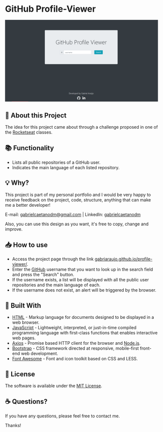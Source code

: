 # GitHub Profile-Viewer
<img src="./assets/img/profile-viewer.png">

## 📑 About this Project
The idea for this project came about through a challenge proposed in one of the <a href="https://rocketseat.com.br">Rocketseat</a> classes.

## 📚 Functionality
- Lists all public repositories of a GitHub user.
- Indicates the main language of each listed repository.

## 💡 Why?
This project is part of my personal portfolio and I would be very happy to receive feedback on the project, code, structure, anything that can make me a better developer!

E-mail: <a href="mailto:gabrielcaetanodm@gmail.com">gabrielcaetanodm@gmail.com</a> | 
LinkedIn: <a href="https://www.linkedin.com/in/gabrielcaetanodm/" target="_blank">gabrielcaetanodm</a>

Also, you can use this design as you want, it's free to copy, change and improve.

## 📥 How to use
- Access the project page through the link <a href="https://gabriaraujo.github.io/profile-viewer/" target="_blank">gabriaraujo.github.io/profile-viewer/</a>.
- Enter the <a href= "https://github.com" target="_blank">GitHub</a> username that you want to look up in the search field and press the "Search" button.
- If the username exists, a list will be displayed with all the public user repositories and the main language of each.
- If the username does not exist, an alert will be triggered by the browser.


## 🚀 Built With
- <a href="https://developer.mozilla.org/en-US/docs/Web/HTML" target="_blank">HTML</a> - Markup language for documents designed to be displayed in a web browser.
- <a href="https://developer.mozilla.org/en-US/docs/Web/JavaScript" target="_blank">JavaScript</a> - Lightweight, interpreted, or just-in-time compiled programming language with first-class functions 
that enables interactive web pages.
- <a href="https://github.com/axios/axios" target="_blank">Axios</a> - Promise based HTTP client for the browser 
and <a href="https://nodejs.org/en/" target="_blank">Node.js</a>.
- <a href="https://getbootstrap.com" target="_blank">Bootstrap</a> - CSS framework directed at responsive, mobile-first front-end web development.
- <a href="https://fontawesome.com" target="_blank">Font Awesome</a> - Font and icon toolkit based on CSS and LESS.

## 📕 License
The software is available under the <a href="https://github.com/gabriaraujo/profile-viewer/blob/master/LICENSE">MIT License</a>.

## ☕ Questions?
If you have any questions, please feel free to contact me.

Thanks!
